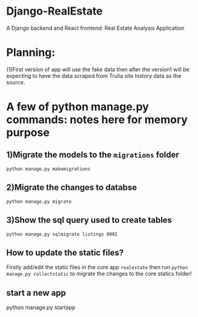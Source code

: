 # Django-RealEstate
A Django backend and React frontend: Real Estate Analysis Application


# Planning:
(1)First version of app will use the fake data then after the version1 will be expecting to have the data scraped from Trulia site history data as the source.


# A few of python manage.py commands: notes here for memory purpose

## 1)Migrate the models to the `migrations` folder
 `python manage.py makemigrations`
 
## 2)Migrate the changes to databse
 `python manage.py migrate`
 
## 3)Show the sql query used to create tables
 `python manage.py sqlmigrate listings 0001`
 
## How to update the static files?

Firstly add/edit the static files in the core app `realestate` then run  `python manage.py collectstatic` to migrate the changes to the core statics folder!

## start a new app
python manage.py startapp <app-name>
